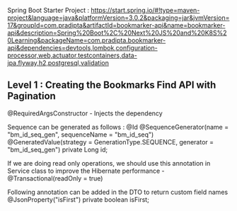 Spring Boot Starter Project :
https://start.spring.io/#!type=maven-project&language=java&platformVersion=3.0.2&packaging=jar&jvmVersion=17&groupId=com.pradipta&artifactId=bookmarker-api&name=bookmarker-api&description=Spring%20Boot%2C%20Next%20JS%20and%20K8S%20Learning&packageName=com.pradipta.bookmarker-api&dependencies=devtools,lombok,configuration-processor,web,actuator,testcontainers,data-jpa,flyway,h2,postgresql,validation

Level 1 : Creating the Bookmarks Find API with Pagination
--------------------------------------------------------
@RequiredArgsConstructor - Injects the dependency

Sequence can be generated as follows :
@Id
@SequenceGenerator(name = "bm_id_seq_gen", sequenceName = "bm_id_seq")
@GeneratedValue(strategy = GenerationType.SEQUENCE, generator = "bm_id_seq_gen")
private Long id;

If we are doing read only operations, we should use this annotation in Service class to improve
the Hibernate performance -
@Transactional(readOnly = true)

Following annotation can be added in the DTO to return custom field names
@JsonProperty("isFirst")
private boolean isFirst;
